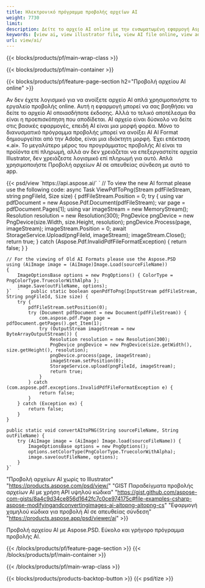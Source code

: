```yaml
---
title: Ηλεκτρονικό πρόγραμμα προβολής αρχείων AI
weight: 7730
limit: 
description: Δείτε το αρχείο AI online με την ενσωματωμένη εφαρμογή Aspose
keywords: [view ai, view illustrator file, view AI file online, view adobe illustrator, ai file preview, ai format view]
url: view/ai/
---
```


{{< blocks/products/pf/main-wrap-class >}}


{{< blocks/products/pf/main-container >}}

{{< blocks/products/pf/feature-page-section h2="Προβολή αρχείου AI online" >}}
<p>Αν δεν έχετε λογισμικό για να ανοίξετε αρχείο AI απλά χρησιμοποιήστε το εργαλείο προβολής online. Αυτή η εφαρμογή μπορεί να σας βοηθήσει να δείτε το αρχείο AI οποιασδήποτε έκδοσης. Αλλά το τελικό αποτέλεσμα θα είναι η προεπισκόπηση που αποδίδεται. AI αρχείο είναι δύσκολο να δείτε στις βασικές εφαρμογές, επειδή AI είναι μια μορφή φορέα. Μόνο το διανυσματικό πρόγραμμα προβολής μπορεί να ανοίξει AI AI Format δημιουργείται από την Adobe, είναι μια ιδιόκτητη μορφή. Έχει επέκταση «.ai». Το μεγαλύτερο μέρος του προγράμματος προβολής AI είναι τα προϊόντα επί πληρωμή, αλλά αν δεν χρειάζεται να επεξεργαστείτε αρχεία Illustrator, δεν χρειάζεστε λογισμικό επί πληρωμή για αυτό. Απλά χρησιμοποιήστε Προβολή αρχείων AI σε απευθείας σύνδεση με αυτό το app.</p>
{{< psd/view `https://api.aspose.ai/` 
`	// To view the new AI format please use the following code:
	async Task<bool> ViewPdfToPng(Stream pdfFileStream, string pngFileId, Size size)
	{
		pdfFileStream.Position = 0;
		try
		{
			using var pdfDocument = new Aspose.Pdf.Document(pdfFileStream);
			var page = pdfDocument.Pages[1];
			using var imageStream = new MemoryStream();
			Resolution resolution = new Resolution(300);
			PngDevice pngDevice = new PngDevice(size.Width, size.Height, resolution);
			pngDevice.Process(page, imageStream);
			imageStream.Position = 0;
			await StorageService.Upload(pngFileId, imageStream);
			imageStream.Close();
			return true;
		}
		catch (Aspose.Pdf.InvalidPdfFileFormatException)
		{
			return false;
		}
	}
	
	// For the viewing of Old AI Formats please use the Aspose.PSD
	using (AiImage image = (AiImage)Image.Load(sourceFileName))
	{
		ImageOptionsBase options = new PngOptions() { ColorType = PngColorType.TruecolorWithAlpha };
		image.Save(outFileName, options);
	}`  `    public static boolean openPdfToPng(InputStream pdfFileStream, String pngFileId, Size size) {
        try {
            pdfFileStream.setPosition(0);
            try (Document pdfDocument = new Document(pdfFileStream)) {
                com.aspose.pdf.Page page = pdfDocument.getPages().get_Item(1);
                try (OutputStream imageStream = new ByteArrayOutputStream()) {
                    Resolution resolution = new Resolution(300);
                    PngDevice pngDevice = new PngDevice(size.getWidth(), size.getHeight(), resolution);
                    pngDevice.process(page, imageStream);
                    imageStream.setPosition(0);
                    StorageService.upload(pngFileId, imageStream);
                    return true;
                }
            } catch (com.aspose.pdf.exceptions.InvalidPdfFileFormatException e) {
                return false;
            }
        } catch (Exception ex) {
            return false;
        }
    }

    public static void convertAItoPNG(String sourceFileName, String outFileName) {
        try (AiImage image = (AiImage) Image.load(sourceFileName)) {
            ImageOptionsBase options = new PngOptions();
            options.setColorType(PngColorType.TruecolorWithAlpha);
            image.save(outFileName, options);
        }
    }` 
"Προβολή αρχείων AI χωρίς το Illustrator" "https://products.aspose.com/psd/view/" 
"GIST Παραδείγματα προβολής αρχείων AI με χρήση API υψηλού κώδικα" "https://gist.github.com/aspose-com-gists/8a4c9d34ce856d1642fc7c0ce974175c#file-examples-csharp-aspose-modifyingandconvertingimages-ai-aitopng-aitopng-cs" 
"Εφαρμογή χαμηλού κώδικα για προβολή AI σε απευθείας σύνδεση" "https://products.aspose.app/psd/viewer/ai" >}}
<p>Προβολή αρχείου AI με Aspose.PSD. Εύκολο και γρήγορο πρόγραμμα προβολής AI.</p>
{{< /blocks/products/pf/feature-page-section >}}
{{< /blocks/products/pf/main-container >}}


{{< /blocks/products/pf/main-wrap-class >}}

{{< blocks/products/products-backtop-button >}}
{{< psd/tize >}}
